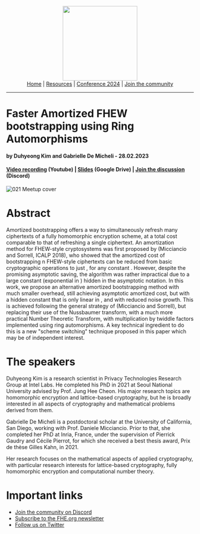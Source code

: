 <!-- Main header navigation -->
<p align="center">
  <img width="200" src="https://user-images.githubusercontent.com/5758427/180978488-db825482-5a58-4c7c-9589-c494a6f0be04.png"><br/>
  <a href="https://fhe-org.github.io">Home</a> | <a href="https://fhe-org.github.io/resources">Resources</a> | <a href="https://fhe-org.github.io/conferences/conference-2024/">Conference 2024</a> | <a href="https://fhe-org.github.io/community">Join the community</a>
</p>
<hr/>
<!-- /Main header navigation -->

# Faster Amortized FHEW bootstrapping using Ring Automorphisms
#### by Duhyeong Kim and Gabrielle De Micheli - 28.02.2023
#### <a href="https://youtu.be/7wNXeLkHmuY">Video recording</a> (Youtube) | <a href="https://drive.google.com/file/d/1FHH3KvbzUwt3z6dvlbfDXPbql42Yxrjz/view?usp=sharing">Slides</a> (Google Drive) | <a href="https://discord.fhe.org">Join the discussion</a> (Discord)

![021 Meetup cover](https://github.com/FHE-org/fhe-org.github.io/assets/37557436/6ff20390-06b7-4600-a4fe-a2d8bf107743)

# Abstract
Amortized bootstrapping offers a way to simultaneously refresh many ciphertexts of a fully homomorphic encryption scheme, at a total cost comparable to that of refreshing a single ciphertext. An amortization method for FHEW-style cryptosystems was first proposed by (Micciancio and Sorrell, ICALP 2018), who showed that the amortized cost of bootstrapping n FHEW-style ciphertexts can be reduced from basic cryptographic operations to just , for any constant . However, despite the promising asymptotic saving, the algorithm was rather impractical due to a large constant (exponential in ) hidden in the asymptotic notation. In this work, we propose an alternative amortized bootstrapping method with much smaller overhead, still achieving asymptotic amortized cost, but with a hidden constant that is only linear in , and with reduced noise growth. This is achieved following the general strategy of (Micciancio and Sorrell), but replacing their use of the Nussbaumer transform, with a much more practical Number Theoretic Transform, with multiplication by twiddle factors implemented using ring automorphisms. A key technical ingredient to do this is a new "scheme switching" technique proposed in this paper which may be of independent interest.

# The speakers
Duhyeong Kim is a research scientist in Privacy Technologies Research Group at Intel Labs. He completed his PhD in 2021 at Seoul National University advised by Prof. Jung Hee Cheon. His major research topics are homomorphic encryption and lattice-based cryptography, but he is broadly interested in all aspects of cryptography and mathematical problems derived from them.

Gabrielle De Micheli is a postdoctoral scholar at the University of California, San Diego, working with Prof. Daniele Micciancio. Prior to that, she completed her PhD at Inria, France, under the supervision of Pierrick Gaudry and Cécile Pierrot, for which she received a best thesis award, Prix de thèse Gilles Kahn, in 2021.

Her research focuses on the mathematical aspects of applied cryptography, with particular research interests for lattice-based cryptography, fully homomorphic encryption and computational number theory.
# Important links
- <a href="https://discord.fhe.org">Join the community on Discord</a>
- <a href="https://fheorg.substack.com">Subscribe to the FHE.org newsletter</a>
- <a href="https://twitter.com/fhe_org">Follow us on Twitter</a>
